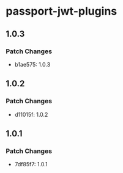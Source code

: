 # passport-jwt-plugins

## 1.0.3

### Patch Changes

- b1ae575: 1.0.3

## 1.0.2

### Patch Changes

- d11015f: 1.0.2

## 1.0.1

### Patch Changes

- 7df85f7: 1.0.1
